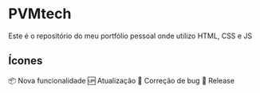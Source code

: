 # PVMtech
Este é o repositório do meu portfólio pessoal onde utilizo HTML, CSS e JS

## Ícones

:package: Nova funcionalidade
:up: Atualização
:bug:  Correção de bug
:checkered_flag: Release

